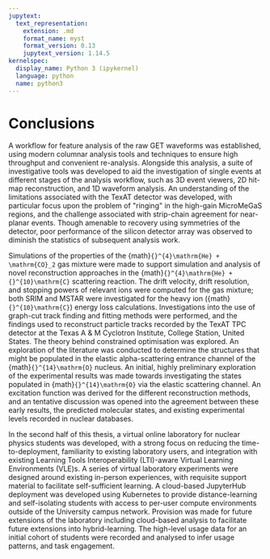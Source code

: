 ```yaml
---
jupytext:
  text_representation:
    extension: .md
    format_name: myst
    format_version: 0.13
    jupytext_version: 1.14.5
kernelspec:
  display_name: Python 3 (ipykernel)
  language: python
  name: python3
---
```


# Conclusions
A workflow for feature analysis of the raw GET waveforms was established, using modern columnar analysis tools and techniques to ensure high throughput and convenient re-analysis. Alongside this analysis, a suite of investigative tools was developed to aid the investigation of single events at different stages of the analysis workflow, such as 3D event viewers, 2D hit-map reconstruction, and 1D waveform analysis. An understanding of the limitations associated with the TexAT detector was developed, with particular focus upon the problem of "ringing" in the high-gain MicroMeGaS regions, and the challenge associated with strip-chain agreement for near-planar events. Though amenable to recovery using symmetries of the detector, poor performance of the silicon detector array was observed to diminish the statistics of subsequent analysis work.

Simulations of the properties of the {math}`{}^{4}\mathrm{He} + \mathrm{CO}_2` gas mixture were made to support simulation and analysis of novel reconstruction approaches in the {math}`{}^{4}\mathrm{He} + {}^{10}\mathrm{C}` scattering reaction. The drift velocity, drift resolution, and stopping powers of relevant ions were computed for the gas mixture; both SRIM and MSTAR were investigated for the heavy ion ({math}`{}^{10}\mathrm{C}`) energy loss calculations. Investigations into the use of graph-cut track finding and fitting methods were performed, and the findings used to reconstruct particle tracks recorded by the TexAT TPC detector at the Texas A & M Cyclotron Institute, College Station, United States. The theory behind constrained optimisation was explored. An exploration of the literature was conducted to determine the structures that might be populated in the elastic alpha-scattering entrance channel of the {math}`{}^{14}\mathrm{O}` nucleus. An initial, highly preliminary exploration of the experimental results was made towards investigating the states populated in {math}`{}^{14}\mathrm{O}` via the elastic scattering channel. An excitation function was derived for the different reconstruction methods, and an tentative discussion was opened into the agreement between these early results, the predicted molecular states, and existing experimental levels recorded in nuclear databases.

In the second half of this thesis, a virtual online laboratory for nuclear physics students was developed, with a strong focus on reducing the time-to-deployment, familiarity to existing laboratory users, and integration with existing Learning Tools Interoperability (LTI)-aware Virtual Learning Environments (VLE)s. A series of virtual laboratory experiments were designed around existing in-person experiences, with requisite support material to facilitate self-sufficient learning. A cloud-based JupyterHub deployment was developed using Kubernetes to provide distance-learning and self-isolating students with access to per-user compute environments outside of the University campus network. Provision was made for future extensions of the laboratory including cloud-based analysis to facilitate future extensions into hybrid-learning. The high-level usage data for an initial cohort of students were recorded and analysed to infer usage patterns, and task engagement.
